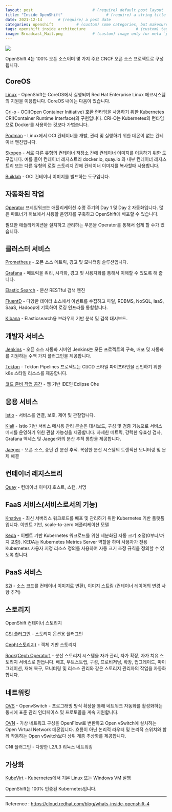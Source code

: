 ```yaml
---
layout: post                          # (require) default post layout
title: "Inside OpenShift"                   # (require) a string title
date: 2021-12-14       # (require) a post date
categories: openshift          # (custom) some categories, but makesure these categories already exists inside path of `category/`
tags: openshift inside architecture                      # (custom) tags only for meta `property="article:tag"`
image: Broadcast_Mail.png             # (custom) image only for meta `property="og:image"`, save your image inside path of `static/img/_posts`
---
```


![](https://assets.openshift.com/hubfs/Google%20Drive%20Integration/Copy%20of%20OCP-OpensourceBLOG-1.png)

OpenShift 4는 100% 오픈 소스이며 몇 가지 주요 CNCF 오픈 소스 프로젝트로 구성됩니다.

## CoreOS

[Linux](https://coreos.com/) - OpenShift는 CoreOS에서 실행되며 Red Hat Enterprise Linux 에코시스템의 지원을 이용합니다. CoreOS 내에는 다음이 있습니다.

[Cri-o](https://cri-o.io/) - OCI(Open Container Initiative) 호환 런타임을 사용하기 위한 Kubernetes CRI(Container Runtime Interface)의 구현입니다. CRI-O는 Kubernetes의 런타임으로 Docker를 사용하는 것보다 가볍습니다.

[Podman](https://podman.io/) - Linux에서 OCI 컨테이너를 개발, 관리 및 실행하기 위한 데몬이 없는 컨테이너 엔진입니다.

[Skopeo](https://github.com/containers/skopeo) - 서로 다른 유형의 컨테이너 저장소 간에 컨테이너 이미지를 이동하기 위한 도구입니다. 예를 들어 컨테이너 레지스트리 docker.io, quay.io 와 내부 컨테이너 레지스트리 또는 다른 유형의 로컬 스토리지 간에 컨테이너 이미지를 복사할때 사용합니다.

[Buildah](https://buildah.io/) - OCI 컨테이너 이미지를 빌드하는 도구입니다.

## 자동화된 작업

[Operator](https://operatorhub.io/) 프레임워크는 애플리케이션 수명 주기의 Day 1 및 Day 2 자동화입니다. 많은 파트너가 허브에서 사용할 운영자를 구축하고 OpenShift에 배포할 수 있습니다.

필요한 애플리케이션을 설치하고 관리하는 부분을 Operator를 통해서 쉽게 할 수가 있습니다. 

## 클러스터 서비스

[Prometheus](https://prometheus.io/) - 오픈 소스 메트릭, 경고 및 모니터링 솔루션입니다.

[Grafana](https://github.com/grafana/grafana) - 메트릭을 쿼리, 시각화, 경고 및 사용자화를 통해서 이해할 수 있도록 해 줍니다.

[Elastic Search](https://github.com/elastic/elasticsearch) - 분산 RESTful 검색 엔진

[FluentD](https://github.com/fluent/fluentd) - 다양한 데이터 소스에서 이벤트를 수집하고 파일, RDBMS, NoSQL, IaaS, SaaS, Hadoop에 기록하여 로깅 인프라를 통합합니다.

[Kibana](https://github.com/elastic/kibana) - Elasticsearch용 브라우저 기반 분석 및 검색 대시보드.

## 개발자 서비스

[Jenkins](https://www.jenkins.io/) - 오픈 소스 자동화 서버인 Jenkins는 모든 프로젝트의 구축, 배포 및 자동화를 지원하는 수백 가지 플러그인을 제공합니다.

[Tekton](https://github.com/tektoncd/pipeline) - Tekton Pipelines 프로젝트는 CI/CD 스타일 파이프라인을 선언하기 위한 k8s 스타일 리소스를 제공합니다.

[코드 준비 작업 공간](https://developers.redhat.com/products/codeready-workspaces/overview) - 웹 기반 IDE인 Eclipse Che

## 응용 서비스

[Istio](https://istio.io/) - 서비스를 연결, 보호, 제어 및 관찰합니다.

[Kiali](https://kiali.io/) - Istio 기반 서비스 메시용 관리 콘솔은 대시보드, 구성 및 검증 기능으로 서비스 메시를 운영하기 위한 관찰 가능성을 제공합니다. 자세한 메트릭, 강력한 유효성 검사, Grafana 액세스 및 Jaeger와의 분산 추적 통합을 제공합니다.

[Jaeger](https://www.jaegertracing.io/) - 오픈 소스, 종단 간 분산 추적. 복잡한 분산 시스템의 트랜잭션 모니터링 및 문제 해결

## 컨테이너 레지스트리

[Quay](https://quay.io/) - 컨테이너 이미지 호스트, 스캔, 서명

## FaaS 서비스(서비스로서의 기능)

[Knative](https://knative.dev/) - 최신 서버리스 워크로드를 배포 및 관리하기 위한 Kubernetes 기반 플랫폼입니다. 이벤트 기반, scale-to-zero 애플리케이션 모델

[Keda](https://github.com/kedacore/keda) - 이벤트 기반 Kubernetes 워크로드를 위한 세분화된 자동 크기 조정(0부터/까지 포함). KEDA는 Kubernetes Metrics Server 역할을 하며 사용자가 전용 Kubernetes 사용자 지정 리소스 정의를 사용하여 자동 크기 조정 규칙을 정의할 수 있도록 합니다.

## PaaS 서비스

[S2i](https://github.com/openshift/source-to-image) - 소스 코드를 컨테이너 이미지로 변환), 이미지 스트림 (컨테이너 레이어의 변경 사항 추적)

## 스토리지

OpenShift 컨테이너 스토리지

[CSI 플러그인](https://github.com/container-storage-interface) - 스토리지 옵션용 플러그인

[Ceph(스토리지)](https://ceph.io/ceph-storage/) - 객체 기반 스토리지

[Rook(Ceph Operator)](https://rook.io/) - 분산 스토리지 시스템을 자가 관리, 자가 확장, 자가 치유 스토리지 서비스로 만듭니다. 배포, 부트스트랩, 구성, 프로비저닝, 확장, 업그레이드, 마이그레이션, 재해 복구, 모니터링 및 리소스 관리와 같은 스토리지 관리자의 작업을 자동화합니다.

## 네트워킹

[OVS](https://www.openvswitch.org/) - OpenvSwitch - 프로그래밍 방식 확장을 통해 네트워크 자동화를 활성화하는 동시에 표준 관리 인터페이스 및 프로토콜을 계속 지원합니다.

[OVN](https://github.com/ovn-org/ovn) - 가상 네트워크 구성을 OpenFlow로 변환하고 Open vSwitch에 설치하는 Open Virtual Network 데몬입니다. 흐름이 아닌 논리적 라우터 및 논리적 스위치와 함께 작동하는 Open vSwitch보다 상위 계층 추상화를 제공합니다.

CNI 플러그인 - 다양한 L2/L3 리눅스 네트워킹

## 가상화

[KubeVirt](https://kubevirt.io/) - Kubernetes에서 기본 Linux 또는 Windows VM 실행

OpenShift는 100% 인증된 Kubernetes입니다.

----

Reference : https://cloud.redhat.com/blog/whats-inside-openshift-4
